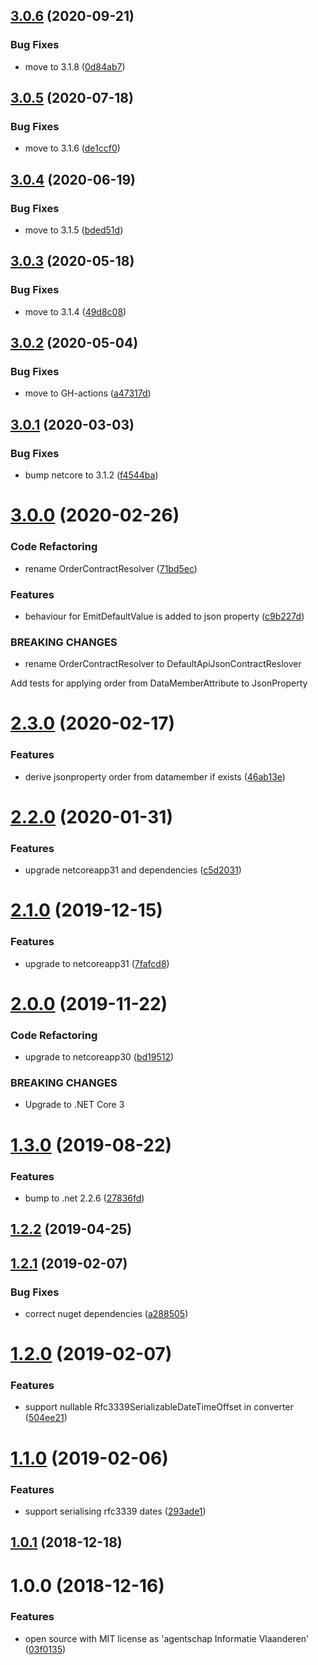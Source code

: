 ## [3.0.6](https://github.com/informatievlaanderen/json-serializer-settings/compare/v3.0.5...v3.0.6) (2020-09-21)


### Bug Fixes

* move to 3.1.8 ([0d84ab7](https://github.com/informatievlaanderen/json-serializer-settings/commit/0d84ab7b47dfdd67583f354ce963e4a3e0c52f8b))

## [3.0.5](https://github.com/informatievlaanderen/json-serializer-settings/compare/v3.0.4...v3.0.5) (2020-07-18)


### Bug Fixes

* move to 3.1.6 ([de1ccf0](https://github.com/informatievlaanderen/json-serializer-settings/commit/de1ccf0b60f15e9931bc64c0013191b79b1307e3))

## [3.0.4](https://github.com/informatievlaanderen/json-serializer-settings/compare/v3.0.3...v3.0.4) (2020-06-19)


### Bug Fixes

* move to 3.1.5 ([bded51d](https://github.com/informatievlaanderen/json-serializer-settings/commit/bded51d1069cfbb4460876d4a7e3fb9d229c96cf))

## [3.0.3](https://github.com/informatievlaanderen/json-serializer-settings/compare/v3.0.2...v3.0.3) (2020-05-18)


### Bug Fixes

* move to 3.1.4 ([49d8c08](https://github.com/informatievlaanderen/json-serializer-settings/commit/49d8c0822c5ca80e60384a417b4de93f0e8de941))

## [3.0.2](https://github.com/informatievlaanderen/json-serializer-settings/compare/v3.0.1...v3.0.2) (2020-05-04)


### Bug Fixes

* move to GH-actions ([a47317d](https://github.com/informatievlaanderen/json-serializer-settings/commit/a47317d84b69aaba246ba51b0a84295f176d74f2))

## [3.0.1](https://github.com/informatievlaanderen/json-serializer-settings/compare/v3.0.0...v3.0.1) (2020-03-03)


### Bug Fixes

* bump netcore to 3.1.2 ([f4544ba](https://github.com/informatievlaanderen/json-serializer-settings/commit/f4544ba0ecb492c634500a9dc47e28835bb82e1a))

# [3.0.0](https://github.com/informatievlaanderen/json-serializer-settings/compare/v2.3.0...v3.0.0) (2020-02-26)


### Code Refactoring

* rename OrderContractResolver ([71bd5ec](https://github.com/informatievlaanderen/json-serializer-settings/commit/71bd5ec21586208e4c11a46f2ab079443967fd15))


### Features

* behaviour for EmitDefaultValue is added to json property ([c9b227d](https://github.com/informatievlaanderen/json-serializer-settings/commit/c9b227d1955412096061745cca0af1d0d1030988))


### BREAKING CHANGES

* rename OrderContractResolver to
DefaultApiJsonContractReslover

Add tests for applying order from DataMemberAttribute to JsonProperty

# [2.3.0](https://github.com/informatievlaanderen/json-serializer-settings/compare/v2.2.0...v2.3.0) (2020-02-17)


### Features

* derive jsonproperty order from datamember if exists ([46ab13e](https://github.com/informatievlaanderen/json-serializer-settings/commit/46ab13e2fe30ffc9df849911bd3ddfc9b54a9d9d))

# [2.2.0](https://github.com/informatievlaanderen/json-serializer-settings/compare/v2.1.0...v2.2.0) (2020-01-31)


### Features

* upgrade netcoreapp31 and dependencies ([c5d2031](https://github.com/informatievlaanderen/json-serializer-settings/commit/c5d203158f03edd0d82900f7e399c7a242d33849))

# [2.1.0](https://github.com/informatievlaanderen/json-serializer-settings/compare/v2.0.0...v2.1.0) (2019-12-15)


### Features

* upgrade to netcoreapp31 ([7fafcd8](https://github.com/informatievlaanderen/json-serializer-settings/commit/7fafcd8326272bcff61f1cf969b6aab334613c3d))

# [2.0.0](https://github.com/informatievlaanderen/json-serializer-settings/compare/v1.3.0...v2.0.0) (2019-11-22)


### Code Refactoring

* upgrade to netcoreapp30 ([bd19512](https://github.com/informatievlaanderen/json-serializer-settings/commit/bd19512))


### BREAKING CHANGES

* Upgrade to .NET Core 3

# [1.3.0](https://github.com/informatievlaanderen/json-serializer-settings/compare/v1.2.2...v1.3.0) (2019-08-22)


### Features

* bump to .net 2.2.6 ([27836fd](https://github.com/informatievlaanderen/json-serializer-settings/commit/27836fd))

## [1.2.2](https://github.com/informatievlaanderen/json-serializer-settings/compare/v1.2.1...v1.2.2) (2019-04-25)

## [1.2.1](https://github.com/informatievlaanderen/json-serializer-settings/compare/v1.2.0...v1.2.1) (2019-02-07)


### Bug Fixes

* correct nuget dependencies ([a288505](https://github.com/informatievlaanderen/json-serializer-settings/commit/a288505))

# [1.2.0](https://github.com/informatievlaanderen/json-serializer-settings/compare/v1.1.0...v1.2.0) (2019-02-07)


### Features

* support nullable Rfc3339SerializableDateTimeOffset in converter ([504ee21](https://github.com/informatievlaanderen/json-serializer-settings/commit/504ee21))

# [1.1.0](https://github.com/informatievlaanderen/json-serializer-settings/compare/v1.0.1...v1.1.0) (2019-02-06)


### Features

* support serialising rfc3339 dates ([293ade1](https://github.com/informatievlaanderen/json-serializer-settings/commit/293ade1))

## [1.0.1](https://github.com/informatievlaanderen/json-serializer-settings/compare/v1.0.0...v1.0.1) (2018-12-18)

# 1.0.0 (2018-12-16)


### Features

* open source with MIT license as 'agentschap Informatie Vlaanderen' ([03f0135](https://github.com/informatievlaanderen/json-serializer-settings/commit/03f0135))
